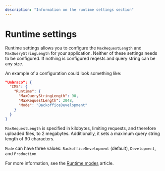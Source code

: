 ```yaml
---
description: "Information on the runtime settings section"
---
```


# Runtime settings

Runtime settings allows you to configure the `MaxRequestLength` and `MaxQueryStringLength` for your application. Neither of these settings needs to be configured. If nothing is configured reqests and query string can be any size.

An example of a configuration could look something like:

```json
"Umbraco": {
  "CMS": {
    "Runtime": {
      "MaxQueryStringLength": 90,
      "MaxRequestLength": 2048,
      "Mode": "BackofficeDevelopment"
    }
  }
}
```

`MaxRequestLength` is specified in kilobytes, limiting requests, and therefore uploaded files, to 2 megabytes. Additionally, it sets a maximum query string length of 90 characters.

`Mode` can have three values: `BackofficeDevelopment` (default), `Development`, and `Production`.

For more information, see the [Runtime modes](../../fundamentals/setup/server-setup/runtime-modes.md) article.
